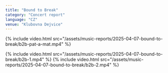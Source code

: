 ```yaml
---
title: "Bound to Break"
category: "Concert report"
language: "CZ"
venue: "Klubovna Dejvice"
---
```


{% include video.html src="/assets/music-reports/2025-04-07-bound-to-break/b2b-pat-a-mat.mp4" %}

{% include video.html src="/assets/music-reports/2025-04-07-bound-to-break/b2b-1.mp4" %}
{% include video.html src="/assets/music-reports/2025-04-07-bound-to-break/b2b-2.mp4" %}


